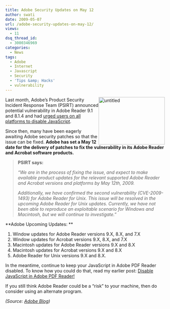 ```yaml
---
title: Adobe Security Updates on May 12
author: swati
date: 2009-05-07
url: /adobe-security-updates-on-may-12/
views:
  - 11
dsq_thread_id:
  - 3000346969
categories:
  - News
tags:
  - Adobe
  - Internet
  - Javascript
  - Security
  - 'Tips &amp; Hacks'
  - vulnerability
---
```

<img class="alignright wp-image-50717" style="border: 0pt none;margin-left: 0px;margin-right: 0px" src="http://cdn.devilsworkshop.org/files/2009/05/untitled4.jpg" border="0" alt="untitled" width="209" height="150" align="right" /> Last month, Adobe’s Product Security Incident Response Team (PSIRT) announced potential vulnerability in Adobe Reader 9.1 and 8.1.4 and had [urged users on all platforms to disable JavaScript][1].

Since then, many have been eagerly awaiting Adobe security patches so that the issue can be fixed. **Adobe has set a May 12 date for the delivery of patches to fix the vulnerability in its Adobe Reader and Acrobat software products.**

> **PSIRT says:**
> 
> *“We are in the process of fixing the issue, and expect to make available product updates for the relevant supported Adobe Reader and Acrobat versions and platforms by May 12th, 2009.*
> 
> *Additionally, we have confirmed the second vulnerability (CVE-2009-1493) for Adobe Reader for Unix. This issue will be resolved in the upcoming Adobe Reader for Unix updates. Currently, we have not been able to reproduce an exploitable scenario for Windows and Macintosh, but we will continue to investigate.”*

**Adobe Upcoming Updates: **

  1. Window updates for Adobe Reader versions 9.X, 8.X, and 7.X
  2. Window updates for Acrobat versions 9.X, 8.X, and 7.X
  3. Macintosh updates for Adobe Reader versions 9.X and 8.X
  4. Macintosh updates for Acrobat versions 9.X and 8.X
  5. Adobe Reader for Unix versions 9.X and 8.X.

In the meantime, continue to keep your JavaScript in Adobe PDF Reader disabled. To know how you could do that, read my earlier post: <a href="http://devilsworkshop.org/disable-javascript-in-adobe-pdf-reader/" target="_self">Disable JavaScript in Adobe PDF Reader! </a>

If you still think Adobe Reader could be a “risk” to your machine, then do consider using an alternate program.

*(Source: <a href="http://blogs.adobe.com/psirt/2009/05/" onclick="_gaq.push(['_trackEvent', 'outbound-article', 'http://blogs.adobe.com/psirt/2009/05/', 'Adobe Blog']);" >Adobe Blog</a>)*

 [1]: http://devilsworkshop.org/disable-javascript-in-adobe-pdf-reader/
